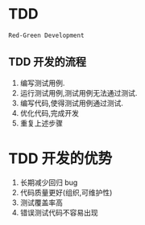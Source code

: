 # TDD
` Red-Green Development `

## TDD 开发的流程
1. 编写测试用例.
2. 运行测试用例,测试用例无法通过测试.
3. 编写代码,使得测试用例通过测试.
4. 优化代码,完成开发
5. 重复上述步骤

# TDD 开发的优势
1. 长期减少回归 bug
2. 代码质量更好(组织,可维护性)
3. 测试覆盖率高
4. 错误测试代码不容易出现
